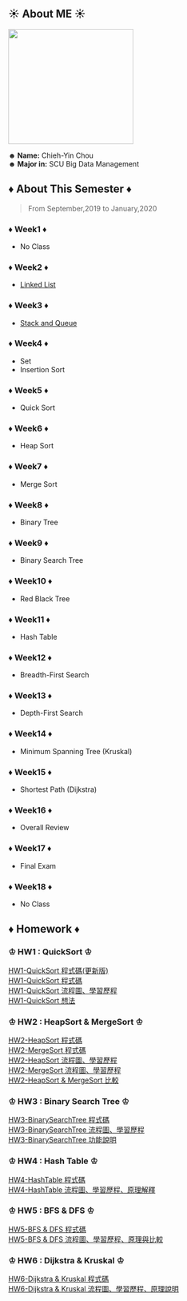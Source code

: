 ## ☀ About ME ☀

<img src="https://media.tenor.com/images/b60f2d8177b06816c855ec99fc1c52ca/tenor.gif" width="250" height="230"/>

</br>

**☻ Name:** Chieh-Yin Chou </br>
**☻ Major in:** SCU Big Data Management </br>

## **♦ About This Semester ♦**
> From September,2019 to January,2020</br>

### **♦ Week1 ♦**</br>
* No Class </br>

### **♦ Week2 ♦**</br>
* [Linked List](https://github.com/Chieh-Yin/Chiehyin/blob/master/ClassNote/Week%202%20-%20Linked%20List.md) </br>

### **♦ Week3 ♦**</br>
* [Stack and Queue](https://github.com/Chieh-Yin/Chiehyin/blob/master/ClassNote/Week%203%20-%20Stack%20%26%20Queue.md) </br>

### **♦ Week4 ♦**</br>
* Set </br>
* Insertion Sort </br>

### **♦ Week5 ♦**</br>
* Quick Sort </br>

### **♦ Week6 ♦**</br>
* Heap Sort </br>

### **♦ Week7 ♦**</br>
* Merge Sort </br>

### **♦ Week8 ♦**</br>
* Binary Tree </br>

### **♦ Week9 ♦**</br>
* Binary Search Tree </br>

### **♦ Week10 ♦**</br>
* Red Black Tree </br>

### **♦ Week11 ♦**</br>
* Hash Table </br>

### **♦ Week12 ♦**</br>
* Breadth-First Search</br>

### **♦ Week13 ♦**</br>
* Depth-First Search </br>

### **♦ Week14 ♦**</br>
* Minimum Spanning Tree (Kruskal)</br>

### **♦ Week15 ♦**</br>
* Shortest Path (Dijkstra) </br>

### **♦ Week16 ♦**</br>
* Overall Review </br>

### **♦ Week17 ♦**</br>
* Final Exam </br>

### **♦ Week18 ♦**</br>
* No Class</br>


## **♦ Homework ♦**</br>

### ♔ HW1 : QuickSort ♔</br>
[HW1-QuickSort 程式碼(更新版)](https://github.com/Chieh-Yin/Chiehyin/blob/master/HW1/HW1-QuickSort_new.ipynb)</br>
[HW1-QuickSort 程式碼](https://github.com/Chieh-Yin/Chiehyin/blob/master/HW1/HW1-QuickSort.ipynb)</br>
[HW1-QuickSort 流程圖、學習歷程](https://github.com/Chieh-Yin/Chiehyin/blob/master/HW1/HW1-QuickSort%E6%B5%81%E7%A8%8B%E5%9C%96.md)</br>
[HW1-QuickSort 想法](https://github.com/Chieh-Yin/Chiehyin/blob/master/HW1/HW1-QuickSort%E4%B8%80%E4%BA%9B%E6%83%B3%E6%B3%95.md)</br>

### ♔ HW2 : HeapSort & MergeSort ♔</br>
[HW2-HeapSort 程式碼](https://github.com/Chieh-Yin/Chiehyin/blob/master/HW2/heap_sort_06170206.py)</br>
[HW2-MergeSort 程式碼](https://github.com/Chieh-Yin/Chiehyin/blob/master/HW2/merge_sort_06170206.py)</br>
[HW2-HeapSort 流程圖、學習歷程](https://github.com/Chieh-Yin/Chiehyin/blob/master/HW2/HW2-HeapSort%20%E6%B5%81%E7%A8%8B%E5%9C%96%E3%80%81%E5%AD%B8%E7%BF%92%E6%AD%B7%E7%A8%8B%E8%88%87%E6%96%87%E5%AD%97%E8%AA%AA%E6%98%8E.ipynb)</br>
[HW2-MergeSort 流程圖、學習歷程](https://github.com/Chieh-Yin/Chiehyin/blob/master/HW2/HW2-MergeSort%20%E6%B5%81%E7%A8%8B%E5%9C%96%E3%80%81%E5%AD%B8%E7%BF%92%E6%AD%B7%E7%A8%8B%E8%88%87%E6%96%87%E5%AD%97%E8%AA%AA%E6%98%8E.ipynb)</br>
[HW2-HeapSort & MergeSort 比較](https://github.com/Chieh-Yin/Chiehyin/blob/master/HW2/Merge%20Sort%20%26%20Heap%20Sort%20%E6%AF%94%E8%BC%83.md)</br>

### ♔ HW3 : Binary Search Tree ♔</br>
[HW3-BinarySearchTree 程式碼](https://github.com/Chieh-Yin/Chiehyin/blob/master/HW3/binary_search_tree_06170206.py)</br>
[HW3-BinarySearchTree 流程圖、學習歷程](https://github.com/Chieh-Yin/Chiehyin/blob/master/HW3/Binary%20Search%20Tree%20%E6%B5%81%E7%A8%8B%E5%9C%96%E3%80%81%E5%AD%B8%E7%BF%92%E6%AD%B7%E7%A8%8B%E8%88%87BST%E5%8E%9F%E7%90%86.ipynb)</br>
[HW3-BinarySearchTree 功能說明](https://github.com/Chieh-Yin/Chiehyin/blob/master/HW3/Binary%20Search%20Tree%20%E6%96%B0%E5%A2%9E%E3%80%81%E5%88%AA%E9%99%A4%E3%80%81%E6%9F%A5%E8%A9%A2%E3%80%81%E4%BF%AE%E6%94%B9%E5%8A%9F%E8%83%BD%E8%AA%AA%E6%98%8E.ipynb)</br>


### ♔ HW4 : Hash Table ♔</br>
[HW4-HashTable 程式碼](https://github.com/Chieh-Yin/Chiehyin/blob/master/HW4/hash_table_06170206.py)</br>
[HW4-HashTable 流程圖、學習歷程、原理解釋](https://github.com/Chieh-Yin/Chiehyin/blob/master/HW4/Hash%20Table%20%E6%B5%81%E7%A8%8B%E5%9C%96%E3%80%81%E5%AD%B8%E7%BF%92%E6%AD%B7%E7%A8%8B%E8%88%87Hash%20Table%E8%88%87Hash%20Function%E5%8E%9F%E7%90%86.ipynb)</br>

### ♔ HW5 : BFS & DFS ♔</br>
[HW5-BFS & DFS 程式碼](https://github.com/Chieh-Yin/Chiehyin/blob/master/HW5/BFS_06170206.py)</br>
[HW5-BFS & DFS 流程圖、學習歷程、原理與比較](https://github.com/Chieh-Yin/Chiehyin/blob/master/HW5/BFS%E8%88%87DFS%E6%B5%81%E7%A8%8B%E5%9C%96%E3%80%81%E7%A8%8B%E5%BC%8F%E7%A2%BC%E5%AD%B8%E7%BF%92%E6%AD%B7%E7%A8%8B%E8%88%87BFS%E8%88%87DFS%E5%8E%9F%E7%90%86%E8%88%87%E6%AF%94%E8%BC%83.ipynb)</br>

### ♔ HW6 : Dijkstra & Kruskal ♔</br>
[HW6-Dijkstra & Kruskal 程式碼](https://github.com/Chieh-Yin/Chiehyin/blob/master/HW6/Dijkstra_06170206.py)</br>
[HW6-Dijkstra & Kruskal 流程圖、學習歷程、原理說明](https://github.com/Chieh-Yin/Chiehyin/blob/master/HW6/Dijkstra%E8%88%87Kruskal%E6%B5%81%E7%A8%8B%E5%9C%96%E3%80%81%E7%A8%8B%E5%BC%8F%E7%A2%BC%E5%AD%B8%E7%BF%92%E6%AD%B7%E7%A8%8B%E8%88%87Dijkstra%E8%88%87Kruskal%E5%8E%9F%E7%90%86%E8%AA%AA%E6%98%8E.ipynb)</br>

